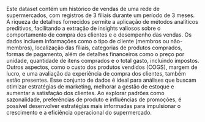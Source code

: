 Este dataset contém um histórico de vendas de uma rede de supermercados, com registros de 3 filiais durante um período de 3 meses. A riqueza de detalhes fornecidos permite a aplicação de métodos analíticos preditivos, facilitando a extração de insights valiosos sobre o comportamento de compra dos clientes e o desempenho das vendas. Os dados incluem informações como o tipo de cliente (membros ou não-membros), localização das filiais, categorias de produtos comprados, formas de pagamento, além de detalhes financeiros como o preço por unidade, quantidade de itens comprados e o total gasto, incluindo impostos. Outros aspectos, como o custo dos produtos vendidos (COGS), margem de lucro, e uma avaliação da experiência de compra dos clientes, também estão presentes. Esse conjunto de dados é ideal para análises que buscam otimizar estratégias de marketing, melhorar a gestão de estoque e aumentar a satisfação dos clientes. Ao explorar padrões como sazonalidade, preferências de produto e influências de promoções, é possível desenvolver estratégias mais informadas para impulsionar o crescimento e a eficiência operacional do supermercado.
